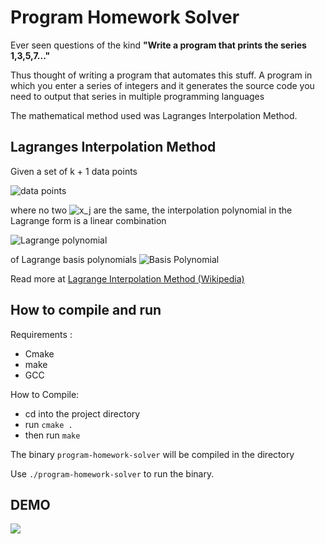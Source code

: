 # Program Homework Solver

Ever seen questions of the kind __"Write a program that prints the series 1,3,5,7..."__

Thus thought of writing a program that automates this stuff. 
A program in which you enter a series of integers and it generates the source code you need to output that series
in multiple programming languages

The mathematical method used was Lagranges Interpolation Method.


## Lagranges Interpolation Method

Given a set of k + 1 data points


![data points](https://wikimedia.org/api/rest_v1/media/math/render/svg/5e4f064b4751bb32d87cc829aca1b2b2f38d4a6d)

where no two  ![x_j](https://wikimedia.org/api/rest_v1/media/math/render/svg/5db47cb3d2f9496205a17a6856c91c1d3d363ccd) are the same, the interpolation polynomial in the Lagrange form is a linear combination

![Lagrange polynomial](https://wikimedia.org/api/rest_v1/media/math/render/svg/d07f3378ff7718c345e5d3d4a57d3053190226a0)

of Lagrange basis polynomials
![Basis Polynomial](https://wikimedia.org/api/rest_v1/media/math/render/svg/6e2c3a2ab16a8723c0446de6a30da839198fb04b)

Read more at [Lagrange Interpolation Method (Wikipedia)](https://en.wikipedia.org/wiki/Lagrange_polynomial)

## How to compile and run

Requirements :
* Cmake
* make
* GCC

How to Compile:
* cd into the project directory 
* run `cmake .`
* then run `make`

The binary `program-homework-solver` will be compiled in the directory

Use `./program-homework-solver` to run the binary.

## DEMO

<p>
    <img src="https://cdn.rawgit.com/junaidrahim/program-homework-solver/51052947/recording.svg">
</p>

